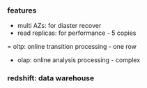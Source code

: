 ### features
- multi AZs: for diaster recover
- read replicas: for performance - 5 copies

= oltp: online transition processing - one row
+ olap: online analysis processing - complex

### redshift: data warehouse
